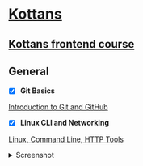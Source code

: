 # [Kottans](https://kottans.org/)
## [Kottans frontend course](https://github.com/kottans/frontend)
## General
- [x] **Git Basics**

[Introduction to Git and GitHub](https://www.coursera.org/learn/introduction-git-github)
- [x] **Linux CLI and Networking**

[Linux, Command Line, HTTP Tools](https://linuxsurvival.com/linux-tutorial-end-of-module-4/)  

<details><summary>Screenshot</summary>
  <p>

  ![Screenshot-image-link](./task_linux_cli/linux.jpg)

  </p>
</details>
